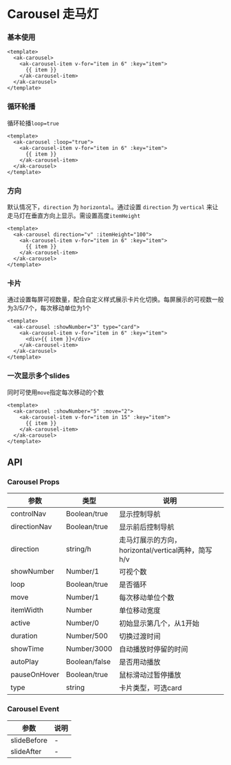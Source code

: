 # Carousel 走马灯

### 基本使用

```vue demo
<template>
  <ak-carousel>
    <ak-carousel-item v-for="item in 6" :key="item">
      {{ item }}
    </ak-carousel-item>
  </ak-carousel>
</template>

```

### 循环轮播

循环轮播`loop=true`

```vue demo
<template>
  <ak-carousel :loop="true">
    <ak-carousel-item v-for="item in 6" :key="item">
      {{ item }}
    </ak-carousel-item>
  </ak-carousel>
</template>

```

### 方向

默认情况下，`direction` 为 `horizontal`。通过设置 `direction` 为 `vertical` 来让走马灯在垂直方向上显示。需设置高度`itemHeight`

```vue demo
<template>
  <ak-carousel direction="v" :itemHeight="100">
    <ak-carousel-item v-for="item in 6" :key="item">
      {{ item }}
    </ak-carousel-item>
  </ak-carousel>
</template>

```

### 卡片

通过设置每屏可视数量，配合自定义样式展示卡片化切换。每屏展示的可视数一般为3/5/7个，每次移动单位为1个

```vue demo
<template>
  <ak-carousel :showNumber="3" type="card">
    <ak-carousel-item v-for="item in 6" :key="item">
      <div>{{ item }}</div>
    </ak-carousel-item>
  </ak-carousel>
</template>

```

### 一次显示多个slides

同时可使用`move`指定每次移动的个数

```vue demo
<template>
  <ak-carousel :showNumber="5" :move="2">
    <ak-carousel-item v-for="item in 15" :key="item">
      {{ item }}
    </ak-carousel-item>
  </ak-carousel>
</template>

```

## API

### Carousel Props

|参数|类型|说明|
|----------|--------------|--------|
|controlNav     | Boolean/true    |显示控制导航|
|directionNav   | Boolean/true    |显示前后控制导航|
|direction      | string/h        |走马灯展示的方向，horizontal/vertical两种，简写h/v|
|showNumber     | Number/1        |可视个数|
|loop           | Boolean/true    |是否循环|
|move           | Number/1        |每次移动单位个数|
|itemWidth      | Number          |单位移动宽度|
|active         | Number/0        |初始显示第几个，从1开始|
|duration       | Number/500      |切换过渡时间|
|showTime       | Number/3000     |自动播放时停留的时间|
|autoPlay       | Boolean/false   |是否用动播放|
|pauseOnHover   | Boolean/true    |鼠标滑动过暂停播放|
|type           | string          |卡片类型，可选card|

### Carousel Event

|参数|说明|
|----------|-------|
|slideBefore          | -|
|slideAfter           | -|
